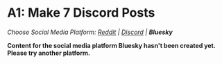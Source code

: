 # A1: Make 7 Discord Posts
_Choose Social Media Platform: <a href='../../../../../reddit/appendix/teaching/03_course_work/03_assignments/a1_make_7_posts.html'>Reddit</a> | <a href='../../../../../discord/appendix/teaching/03_course_work/03_assignments/a1_make_7_posts.html'>Discord</a> | __Bluesky___

__Content for the social media platform Bluesky hasn't been created yet. Please try another platform.__
